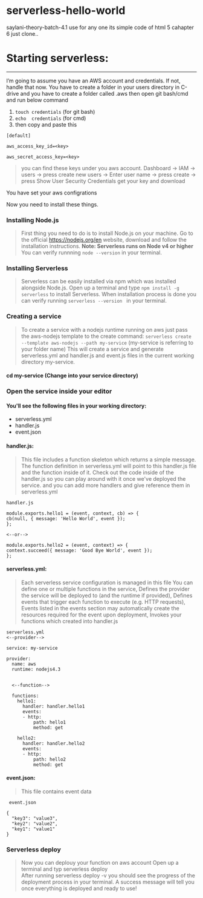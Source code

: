 # serverless-hello-world

saylani-theory-batch-4.1
use for any one its simple code of html 5 cahapter 6
just clone..



# Starting serverless:
***

I’m going to assume you have an AWS account and credentials. If not, handle that now.
You have to create a folder in your users directory in  C-drive  and you have to create a folder called .aws
then open git bash/cmd and run below command

1. ```touch credentials``` (for git bash)
2. ```echo  credentials``` (for cmd)
3. then copy and paste this 
```
[default]

aws_access_key_id=<key>

aws_secret_access_key=<key>
```
> you can find these keys under you aws account.
Dashboard -> IAM -> users -> press create new users -> Enter user name -> press create  ->
press Show User Security Credentials get your key and download

You have set your aws configrations

Now you need to install these things.

### Installing Node.js

> First thing you need to do is to install Node.js on your machine.
Go to the official https://nodejs.org/en website, download and follow the installation instructions.
 **Note: Serverless runs on Node v4 or higher** 
You can verify runnning ``` node --version ``` in your terminal. 

### Installing Serverless

> Serverless can be easily installed via npm which was installed alongside Node.js.
Open up a terminal and type ```npm install -g serverless``` to install Serverless.
When installation process is done you can verify running ```serverless --version ``` in your terminal.

### Creating a service
 
> To create a service with a nodejs runtime running on aws just pass the aws-nodejs template to the create command: ```serverless create --template aws-nodejs --path my-service``` 
(my-service is referring to your folder name)
This will create a service and generate serverless.yml and handler.js and event.js files in the current working directory my-service.


#### cd my-service (Change into your service directory)

### Open the service inside your editor 


#### You'll see the following files in your working directory:

+	serverless.yml
+	handler.js
+	event.json


#### handler.js:
> This file includes a function skeleton which returns a simple message. 
The function definition in serverless.yml will point to this handler.js file and the function inside of it.
Check out the code inside of the handler.js so you can play around with it once we've deployed the service.
and you can add more handlers  and give reference them in serverless.yml

```
handler.js

module.exports.hello1 = (event, context, cb) => {
cb(null, { message: 'Hello World', event });
};

<--or-->

module.exports.hello2 = (event, context) => {
context.succeed({ message: 'Good Bye World', event });
};

```
#### serverless.yml: 
> Each serverless service configuration is managed in this file 
You can define one or multiple functions in the service,
Defines the provider the service will be deployed to (and the runtime if provided),
Defines events that trigger each function to execute (e.g. HTTP requests),
Events listed in the events section may automatically create the resources required for the event upon deployment,
Invokes your functions which created into handler.js

```
serverless.yml
<--provider-->

service: my-service

provider:
  name: aws
  runtime: nodejs4.3
  
  
  <--function-->
  
  functions:
    hello1:
      handler: handler.hello1
      events:
      - http:
          path: hello1
          method: get
          
    hello2:
      handler: handler.hello2
      events:
      - http:
          path: hello2
          method: get          
```

#### event.json: 
> This file contains event data

```
 event.json
 
{
  "key3": "value3",
  "key2": "value2",
  "key1": "value1"
}
```

### Serverless deploy  
 
 > Now you can deplouy your function on aws account 
 Open up a terminal and typ serverless deploy  
 After running serverless deploy -v you should see the progress of the deployment process in your terminal.
 A success message will tell you once everything is deployed and ready to  use!
